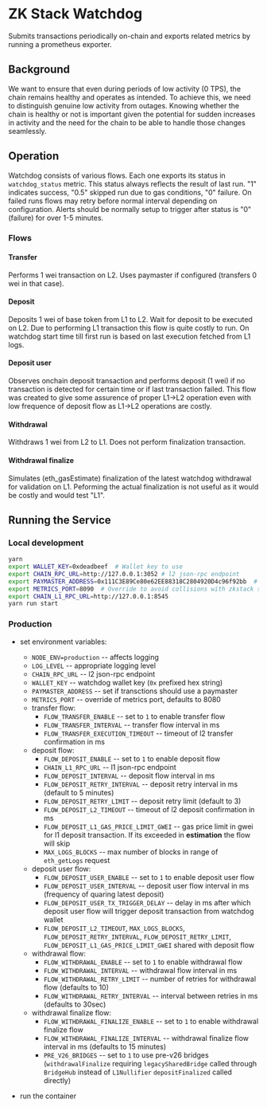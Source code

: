 # ZK Stack Watchdog
Submits transactions periodically on-chain and exports related metrics by
running a prometheus exporter.

## Background
We want to ensure that even during periods of low activity (0 TPS), the chain
remains healthy and operates as intended. To achieve this, we need to
distinguish genuine low activity from outages. Knowing whether the chain is
healthy or not is important given the potential for sudden increases in activity
and the need for the chain to be able to handle those changes seamlessly.

## Operation

Watchdog consists of various flows. Each one exports its status in `watchdog_status` metric. This status always reflects the result of last run. "1" indicates success, "0.5" skipped run due to gas conditions, "0" failure. On failed runs flows may retry before normal interval depending on configuration. Alerts should be normally setup to trigger after status is "0" (failure) for over 1-5 minutes.

### Flows

#### Transfer

Performs 1 wei transaction on L2. Uses paymaster if configured (transfers 0 wei in that case).

#### Deposit

Deposits 1 wei of base token from L1 to L2. Wait for deposit to be executed on L2. Due to performing L1 transaction this flow is quite costly to run. On watchdog start time till first run is based on last execution fetched from L1 logs.

#### Deposit user

Observes onchain deposit transaction and performs deposit (1 wei) if no transaction is detected for certain time or if last transaction failed. This flow was created to give some assurence of proper L1->L2 operation even with low frequence of deposit flow as L1->L2 operations are costly.

#### Withdrawal

Withdraws 1 wei from L2 to L1. Does not perform finalization transaction.

#### Withdrawal finalize

Simulates (eth_gasEstimate) finalization of the latest watchdog withdrawal for validation on L1. Peforming the actual finalization is not useful as it would be costly and would test "L1".

## Running the Service

### Local development

```bash
yarn
export WALLET_KEY=0xdeadbeef  # Wallet key to use
export CHAIN_RPC_URL=http://127.0.0.1:3052 # l2 json-rpc endpoint
export PAYMASTER_ADDRESS=0x111C3E89Ce80e62EE88318C2804920D4c96f92bb  # if using paymaster for transactions
export METRICS_PORT=8090  # Override to avoid collisions with zkstack server
export CHAIN_L1_RPC_URL=http://127.0.0.1:8545
yarn run start
```

### Production

- set environment variables:
    - `NODE_ENV=production` -- affects logging
    - `LOG_LEVEL` -- appropriate logging level
    - `CHAIN_RPC_URL` -- l2 json-rpc endpoint
    - `WALLET_KEY` -- watchdog wallet key (`0x` prefixed hex string)
    - `PAYMASTER_ADDRESS` -- set if transctions should use a paymaster
    - `METRICS_PORT` -- override of metrics port, defaults to 8080
    - transfer flow:
        - `FLOW_TRANSFER_ENABLE` -- set to `1` to enable transfer flow
        - `FLOW_TRANSFER_INTERVAL` -- transfer flow interval in ms
        - `FLOW_TRANSFER_EXECUTION_TIMEOUT` -- timeout of l2 transfer confirmation in ms
    - deposit flow:
        - `FLOW_DEPOSIT_ENABLE` -- set to `1` to enable deposit flow
        - `CHAIN_L1_RPC_URL` -- l1 json-rpc endpoint
        - `FLOW_DEPOSIT_INTERVAL` -- deposit flow interval in ms
        - `FLOW_DEPOSIT_RETRY_INTERVAL` -- deposit retry interval in ms (default to 5 minutes)
        - `FLOW_DEPOSIT_RETRY_LIMIT` -- deposit retry limit (default to 3)
        - `FLOW_DEPOSIT_L2_TIMEOUT` -- timeout of l2 deposit confirmation in ms
        - `FLOW_DEPOSIT_L1_GAS_PRICE_LIMIT_GWEI` -- gas price limit in gwei for l1 deposit transaction. If its exceeded in **estimation** the flow will skip
        - `MAX_LOGS_BLOCKS` -- max number of blocks in range of `eth_getLogs` request
    - deposit user flow:
        - `FLOW_DEPOSIT_USER_ENABLE` -- set to `1` to enable deposit user flow
        - `FLOW_DEPOSIT_USER_INTERVAL` -- deposit user flow interval in ms (frequency of quaring latest deposit)
        - `FLOW_DEPOSIT_USER_TX_TRIGGER_DELAY` -- delay in ms after which deposit user flow will trigger deposit transaction from watchdog wallet
        - `FLOW_DEPOSIT_L2_TIMEOUT`, `MAX_LOGS_BLOCKS`, `FLOW_DEPOSIT_RETRY_INTERVAL`, `FLOW_DEPOSIT_RETRY_LIMIT`, `FLOW_DEPOSIT_L1_GAS_PRICE_LIMIT_GWEI` shared with deposit flow
    - withdrawal flow:
        - `FLOW_WITHDRAWAL_ENABLE` -- set to `1` to enable withdrawal flow
        - `FLOW_WITHDRAWAL_INTERVAL` -- withdrawal flow interval in ms
        - `FLOW_WITHDRAWAL_RETRY_LIMIT` -- number of retries for withdrawal flow (defaults to 10)
        - `FLOW_WITHDRAWAL_RETRY_INTERVAL` -- interval between retries in ms (defaults to 30sec)
    - withdrawal finalize flow:
        - `FLOW_WITHDRAWAL_FINALIZE_ENABLE` -- set to `1` to enable withdrawal finalize flow
        - `FLOW_WITHDRAWAL_FINALIZE_INTERVAL` -- withdrawal finalize flow interval in ms (defaults to 15 minutes)
        - `PRE_V26_BRIDGES` -- set to `1` to use pre-v26 bridges (`withdrawalFinalize` requiring `legacySharedBridge` called through `BridgeHub` instead of `L1Nullifier` `depositFinalized` called directly)

- run the container